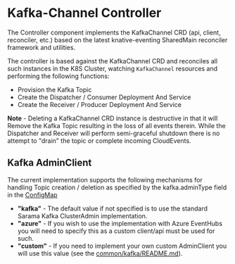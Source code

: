 # Kafka-Channel Controller

The Controller component implements the KafkaChannel CRD (api, client,
reconciler, etc.) based on the latest knative-eventing SharedMain reconciler
framework and utilities.

The controller is based against the KafkaChannel CRD and reconciles all such
instances in the K8S Cluster, watching `KafkaChannel` resources and performing
the following functions:
 - Provision the Kafka Topic
 - Create the Dispatcher / Consumer Deployment And Service
 - Create the Receiver / Producer Deployment And Service

**Note** - Deleting a KafkaChannel CRD instance is destructive in that it will
Remove the Kafka Topic resulting in the loss of all events therein. While the
Dispatcher and Receiver will perform semi-graceful shutdown there is no attempt
to "drain" the topic or complete incoming CloudEvents.

## Kafka AdminClient

The current implementation supports the following mechanisms for handling Topic
creation / deletion as specified by the kafka.adminType field in the
[ConfigMap](../../../../config/channel/distributed/300-eventing-kafka-configmap.yaml)

- **"kafka"** - The default value if not specified is to use the standard Sarama
  Kafka ClusterAdmin implementation.
- **"azure"** - If you wish to use the implementation with Azure EventHubs
  you will need to specify this as a custom client/api must be used for such.
- **"custom"** - If you need to implement your own custom AdminClient you will
  use this value (see the [common/kafka/README.md](../common/kafka/README.md)).
